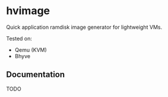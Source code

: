 # hvimage

Quick application ramdisk image generator for lightweight VMs.

Tested on:

- Qemu (KVM)
- Bhyve

## Documentation

TODO
